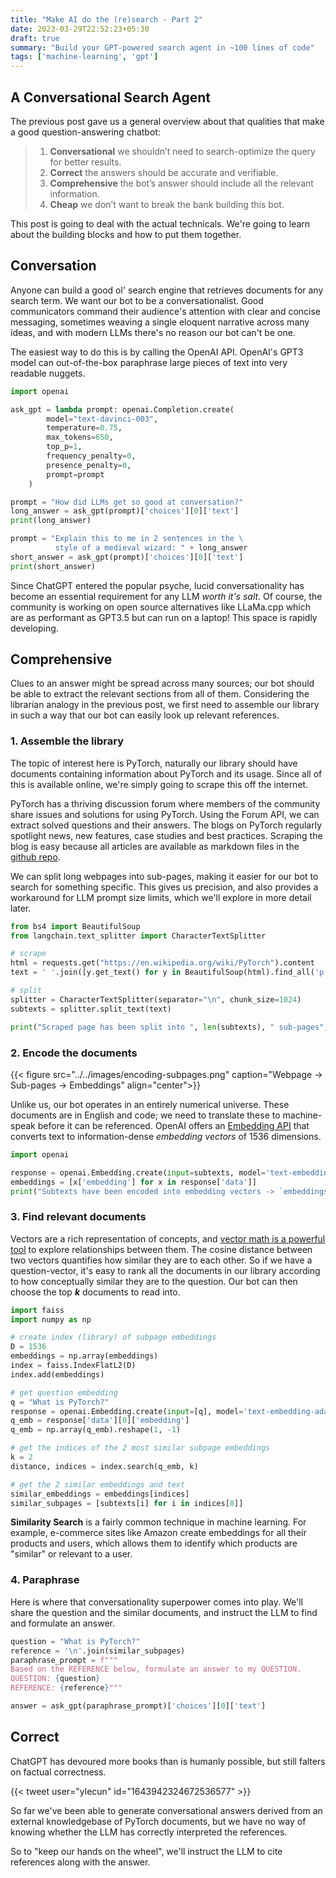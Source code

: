 ```yaml
---
title: "Make AI do the (re)search - Part 2"
date: 2023-03-29T22:52:23+05:30
draft: true
summary: "Build your GPT-powered search agent in ~100 lines of code"
tags: ['machine-learning', 'gpt']
---
```


## A Conversational Search Agent

The previous post gave us a general overview about that qualities that make a good question-answering chatbot:

> 1.  **Conversational** we shouldn’t need to search-optimize the query for better results.
> 1.  **Correct** the answers should be accurate and verifiable.
> 1.  **Comprehensive** the bot’s answer should include all the relevant information.
> 1.  **Cheap** we don’t want to break the bank building this bot.


This post is going to deal with the actual technicals. We're going to learn about the building blocks and how to put them together.


## Conversation

Anyone can build a good ol' search engine that retrieves documents for any search term. We want our bot to be a conversationalist. Good communicators command their audience's attention with clear and concise messaging, sometimes weaving a single eloquent narrative across many ideas, and with modern LLMs there's no reason our bot can't be one.

The easiest way to do this is by calling the OpenAI API. OpenAI's GPT3 model can out-of-the-box paraphrase large pieces of text into very readable nuggets. 


```python
import openai

ask_gpt = lambda prompt: openai.Completion.create(
        model="text-davinci-003",
        temperature=0.75,
        max_tokens=650,
        top_p=1,
        frequency_penalty=0,
        presence_penalty=0,
        prompt=prompt
    )

prompt = "How did LLMs get so good at conversation?"
long_answer = ask_gpt(prompt)['choices'][0]['text']
print(long_answer)

prompt = "Explain this to me in 2 sentences in the \
          style of a medieval wizard: " + long_answer
short_answer = ask_gpt(prompt)['choices'][0]['text']
print(short_answer)
```

Since ChatGPT entered the popular psyche, lucid conversationality has become an essential requirement for any LLM _worth it's salt_. Of course, the community is working on open source alternatives like LLaMa.cpp which are as performant as GPT3.5  but can run on a laptop! This space is rapidly developing.


## Comprehensive

Clues to an answer might be spread across many sources; our bot should be able to extract the relevant sections from all of them. Considering the librarian analogy in the previous post, we first need to assemble our library in such a way that our bot can easily look up relevant references.

### 1. Assemble the library
The topic of interest here is PyTorch, naturally our library should have documents containing information about PyTorch and its usage. Since all of this is available online, we're simply going to scrape this off the internet.

PyTorch has a thriving discussion forum where members of the community share issues and solutions for using PyTorch. Using the Forum API, we can extract solved questions and their answers. The blogs on PyTorch regularly spotlight news, new features, case studies and best practices. Scraping the blog is easy because all articles are available as markdown files in the [github repo](http://github.com/pytorch/pytorch.github.io). 

We can split long webpages into sub-pages, making it easier for our bot to search for something specific. This gives us precision, and also provides a workaround for LLM prompt size limits, which we'll explore in more detail later.

```python
from bs4 import BeautifulSoup
from langchain.text_splitter import CharacterTextSplitter

# scrape
html = requests.get("https://en.wikipedia.org/wiki/PyTorch").content
text = ' '.join([y.get_text() for y in BeautifulSoup(html).find_all('p')])

# split
splitter = CharacterTextSplitter(separator="\n", chunk_size=1024)
subtexts = splitter.split_text(text)

print("Scraped page has been split into ", len(subtexts), " sub-pages")
```


### 2. Encode the documents

{{< figure src="../../images/encoding-subpages.png" caption="Webpage -> Sub-pages -> Embeddings" align="center">}}

Unlike us, our bot operates in an entirely numerical universe. These documents are in English and code; we need to translate these to machine-speak before it can be referenced. OpenAI offers an [Embedding API](https://platform.openai.com/docs/guides/embeddings) that converts text to information-dense *embedding vectors* of 1536 dimensions. 

```python
import openai

response = openai.Embedding.create(input=subtexts, model='text-embedding-ada-002')
embeddings = [x['embedding'] for x in response['data']]
print("Subtexts have been encoded into embedding vectors -> `embeddings`")
```


### 3. Find relevant documents

Vectors are a rich representation of concepts, and [vector math is a powerful tool](https://www.technologyreview.com/2015/09/17/166211/king-man-woman-queen-the-marvelous-mathematics-of-computational-linguistics/#:~:text=The%20easiest%20way%20to%20think,the%20vector%20associated%20with%20queen.) to explore relationships between them. The cosine distance between two vectors quantifies how similar they are to each other. So if we have a question-vector, it's easy to rank all the documents in our library according to how conceptually similar they are to the question. Our bot can then choose the top ***k*** documents to read into. 

```python
import faiss
import numpy as np

# create index (library) of subpage embeddings
D = 1536 
embeddings = np.array(embeddings)
index = faiss.IndexFlatL2(D)
index.add(embeddings)

# get question embedding
q = "What is PyTorch?"
response = openai.Embedding.create(input=[q], model='text-embedding-ada-002')
q_emb = response['data'][0]['embedding']
q_emb = np.array(q_emb).reshape(1, -1)

# get the indices of the 2 most similar subpage embeddings
k = 2
distance, indices = index.search(q_emb, k)

# get the 2 similar embeddings and text
similar_embeddings = embeddings[indices]
similar_subpages = [subtexts[i] for i in indices[0]]
```

**Similarity Search** is a fairly common technique in machine learning. For example, e-commerce sites like Amazon create embeddings for all their products and users, which allows them to identify which products are "similar" or relevant to a user.

### 4. Paraphrase
Here is where that conversationality superpower comes into play. We'll share the question and the similar documents, and instruct the LLM to find and formulate an answer. 

```python
question = "What is PyTorch?"
reference = '\n'.join(similar_subpages)
paraphrase_prompt = f"""
Based on the REFERENCE below, formulate an answer to my QUESTION.
QUESTION: {question}
REFERENCE: {reference}"""

answer = ask_gpt(paraphrase_prompt)['choices'][0]['text']
```



## Correct
ChatGPT has devoured more books than is humanly possible, but still falters on factual correctness.

<!-- TODO: update gh actions to use latest hugo -->
{{< tweet user="ylecun" id="1643942324672536577" >}}

So far we've been able to generate conversational answers derived from an external knowledgebase of PyTorch documents, but we have no way of knowing whether the LLM has correctly interpreted the references.

So to "keep our hands on the wheel", we'll instruct the LLM to cite references along with the answer.
